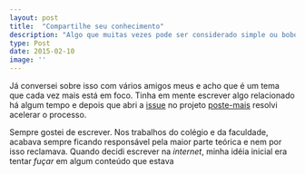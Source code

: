 ```yaml
---
layout: post
title:  "Compartilhe seu conhecimento"
description: "Algo que muitas vezes pode ser considerado simple ou bobo, pode ajudar e muito outras pessoas!"
type: Post
date: 2015-02-10
image: ''
---
```


Já conversei sobre isso com vários amigos meus e acho que é um tema que cada vez mais está em foco. Tinha em mente escrever algo relacionado há algum tempo e depois que abri a [issue](https://github.com/LFeh/poste-mais/issues/9) no projeto [poste-mais](https://github.com/LFeh/) resolvi acelerar o processo.

Sempre gostei de escrever. Nos trabalhos do colégio e da faculdade, acabava sempre ficando responsável pela maior parte teórica e nem por isso reclamava. Quando decidi escrever na *internet*, minha idéia inicial era tentar *fuçar* em algum conteúdo que estava
